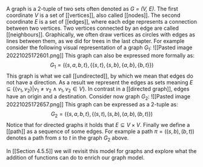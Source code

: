 A graph is a 2-tuple of two sets often denoted as *G = (V, E)*. The first coordinate *V* is a set of [[vertices]], also called [[nodes]]. The second coordinate *E* is a set of [[edges]], where each edge represents a connection between two vertices. Two vertices connected by an edge are called [[neighbours]]. Graphically, we often draw vertices as circles with edges as lines between them, as we did for trees in the last chapter. For example consider the following visual representation of a graph $G_1$:
![[Pasted image 20221025172601.png]]
This graph can also be expressed more formally as:
$$
G_1 = (\{s, a, b, t\}, \{\{s, t\}, \{s, b\}, \{a, b\}, \{b, t\}\})
$$
This graph is what we call [[undirected]], by which we mean that edges do not have a direction. As a result we represent the edges as sets meaning $E \subseteq \{\{v_1, v_2\} | v_1 \neq v_2 \wedge v_1, v_2 \in V\}$. In contrast in a [[directed graph]], edges have an origin and a destination. Consider now graph $G_2$:
![[Pasted image 20221025172657.png]]
This graph can be expressed as a 2-tuple as:
$$
G_2 = (\{s, a, b, t\}, \{(s, t), (s, b), (a, b), (b, t)\})
$$Notice that for directed graphs it holds that $E \subseteq V × V$. Finally we define a [[path]] as a sequence of some edges. For example a path $\pi = ((s, b), (b, t))$ denotes a path from *s* to *t* in the graph $G_2$ above.

In [[Section 4.5.5]] we will revisit this model for graphs and explore what the addition of functions can do to enrich our graph model.